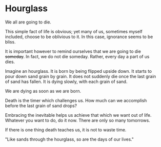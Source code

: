 # Hourglass

We all are going to die.

This simple fact of life is obvious; yet many of us, sometimes myself included, choose to be oblivious to it. In this case, ignorance seems to be bliss.

It is important however to remind ourselves that we are going to die ~~someday~~. In fact, we do not die someday. Rather, every day a part of us dies.

Imagine an hourglass. It is born by being flipped upside down. It starts to pour down sand grain by grain. It does not suddenly die once the last grain of sand has fallen. It is dying slowly, with each grain of sand.

We are dying as soon as we are born.

Death is the timer which challenges us. How much can we accomplish before the last grain of sand drops?

Embracing the inevitable helps us achieve that which we want out of life.
Whatever you want to do, do it now. There are only so many tomorrows.

If there is one thing death teaches us, it is not to waste time.

"Like sands through the hourglass, so are the days of our lives."
